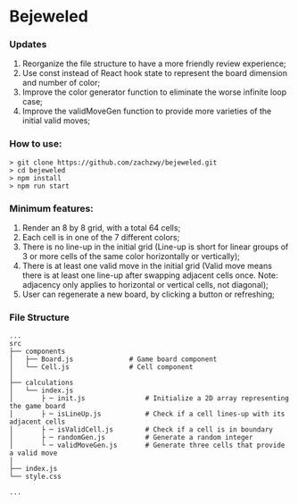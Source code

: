 # Bejeweled

### Updates

1. Reorganize the file structure to have a more friendly review experience;
2. Use const instead of React hook state to represent the board dimension and number of color;
3. Improve the color generator function to eliminate the worse infinite loop case;
4. Improve the validMoveGen function to provide more varieties of the initial valid moves;

### How to use:

```
> git clone https://github.com/zachzwy/bejeweled.git
> cd bejeweled
> npm install
> npm run start
```

### Minimum features:

1. Render an 8 by 8 grid, with a total 64 cells;
2. Each cell is in one of the 7 different colors;
3. There is no line-up in the initial grid (Line-up is short for linear groups of 3 or more cells of the same color horizontally or vertically);
4. There is at least one valid move in the initial grid (Valid move means there is at least one line-up after swapping adjacent cells once. Note: adjacency only applies to horizontal or vertical cells, not diagonal);
5. User can regenerate a new board, by clicking a button or refreshing;

### File Structure

```
...
src
├── components
│   ├── Board.js              # Game board component
│   └── Cell.js               # Cell component
│
├── calculations
│   └── index.js
│       ├ ─ init.js               # Initialize a 2D array representing the game board
│       ├ ─ isLineUp.js           # Check if a cell lines-up with its adjacent cells
│       ├ ─ isValidCell.js        # Check if a cell is in boundary
│       ├ ─ randomGen.js          # Generate a random integer
│       └ ─ validMoveGen.js       # Generate three cells that provide a valid move
│
├── index.js
└── style.css

...
```
